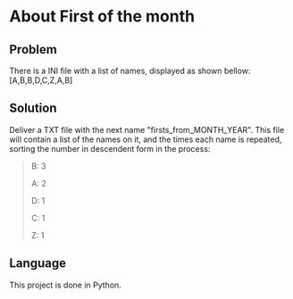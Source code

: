 # About First of the month
## Problem
There is a INI file with a list of names, displayed as shown bellow:
[A,B,B,D,C,Z,A,B]

## Solution
Deliver a TXT file with the next name "firsts_from_MONTH_YEAR".
This file will contain a list of the names on it, and the times each name is repeated, sorting the number in descendent form in the process:
> B: 3
>
> A: 2
>
> D: 1
>
> C: 1
>
> Z: 1

## Language
This project is done in Python.